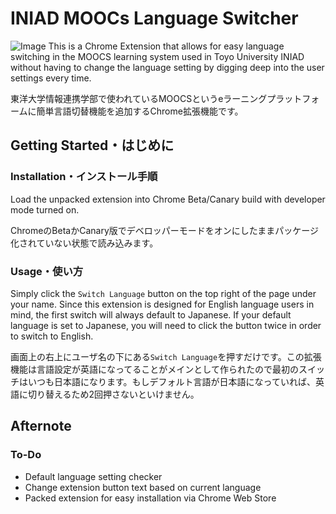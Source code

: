 # INIAD MOOCs Language Switcher
![Image](https://i.imgur.com/2hOK9Nj.png)
This is a Chrome Extension that allows for easy language switching in the MOOCS learning system used in Toyo University INIAD without having to change the language setting by digging deep into the user settings every time.

東洋大学情報連携学部で使われているMOOCSというeラーニングプラットフォームに簡単言語切替機能を追加するChrome拡張機能です。
## Getting Started・はじめに
### Installation・インストール手順
Load the unpacked extension into Chrome Beta/Canary build with developer mode turned on.

ChromeのBetaかCanary版でデベロッパーモードをオンにしたままパッケージ化されていない状態で読み込みます。
### Usage・使い方
Simply click the `Switch Language` button on the top right of the page under your name. Since this extension is designed for English language users in mind, the first switch will always default to Japanese. If your default language is set to Japanese, you will need to click the button twice in order to switch to English.

画面上の右上にユーザ名の下にある`Switch Language`を押すだけです。この拡張機能は言語設定が英語になってることがメインとして作られたので最初のスイッチはいつも日本語になります。もしデフォルト言語が日本語になっていれば、英語に切り替えるため2回押さないといけません。
## Afternote
### To-Do
 - Default language setting checker
 - Change extension button text based on current language
 - Packed extension for easy installation via Chrome Web Store

